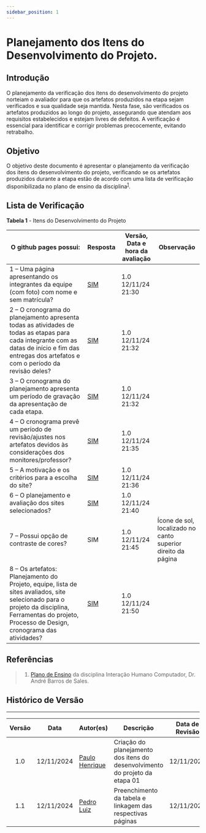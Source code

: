 ```yaml
---
sidebar_position: 1
---
```


# Planejamento dos Itens do Desenvolvimento do Projeto.

## Introdução

O planejamento da verificação  dos itens do desenvolvimento do projeto norteiam o avaliador para que os artefatos produzidos na etapa sejam verificados e sua qualidade seja mantida. Nesta fase, são verificados os artefatos produzidos ao longo do projeto, assegurando que atendam aos requisitos estabelecidos e estejam livres de defeitos. A verificação é essencial para identificar e corrigir problemas precocemente, evitando retrabalho.

## Objetivo

O objetivo deste documento é apresentar o planejamento da verificação dos itens do desenvolvimento do projeto, verificando se os artefatos produzidos durante a etapa estão de acordo com uma lista de verificação disponibilizada no plano de ensino da disciplina<sup>[1](../etapa01/planejamento.md#referências)</sup>.

## Lista de Verificação

<p style={{ textAlign: 'center', fontSize: '18px' }}><b>Tabela 1</b> - Itens do Desenvolvimento do Projeto</p>

| O github pages possui:                                                                                               | Resposta            | Versão, Data e hora da avaliação | Observação                     |
|-----------------------------------------------------------|---------------------|-----------------------------------|--------------------------------|
| 1 – Uma página apresentando os integrantes da equipe (com foto) com nome e sem matrícula?                            |[SIM](https://interacao-humano-computador.github.io/2024.2-Grupo06/docs/inicio)                     |1.0 12/11/24 21:30                                   |                                |
| 2 – O cronograma do planejamento apresenta todas as atividades de todas as etapas para cada integrante com as datas de início e fim das entregas dos artefatos e com o período da revisão deles? | [SIM](https://interacao-humano-computador.github.io/2024.2-Grupo06/docs/planejamento/cronograma)                    |1.0 12/11/24 21:32                                    |                                |
| 3 – O cronograma do planejamento apresenta um período de gravação da apresentação de cada etapa.                     |[SIM](https://interacao-humano-computador.github.io/2024.2-Grupo06/docs/planejamento/cronograma)                     |1.0 12/11/24 21:32                                    |                                |
| 4 – O cronograma prevê um período de revisão/ajustes nos artefatos devidos às considerações dos monitores/professor? |[SIM](https://interacao-humano-computador.github.io/2024.2-Grupo06/docs/planejamento/cronograma)                     |1.0 12/11/24 21:35                                   |                                |
| 5 – A motivação e os critérios para a escolha do site?                                                               |[SIM](https://interacao-humano-computador.github.io/2024.2-Grupo06/docs/planejamento/siteSelecionado)                     |1.0 12/11/24 21:36                                    |                                |
| 6 – O planejamento e avaliação dos sites selecionados?                                                               |[SIM](https://interacao-humano-computador.github.io/2024.2-Grupo06/docs/planejamento/sitesAvaliados)                     |1.0 12/11/24 21:40                                     |                                |
| 7 – Possui opção de contraste de cores?                                                                              |SIM                     |1.0 12/11/24 21:45                                   |Ícone de sol, localizado no canto superior direito da página                                |
| 8 – Os artefatos: Planejamento do Projeto, equipe, lista de sites avaliados, site selecionado para o projeto da disciplina, Ferramentas do projeto, Processo de Design, cronograma das atividades? |[SIM](https://interacao-humano-computador.github.io/2024.2-Grupo06/docs/category/planejamento)                     |1.0 12/11/24 21:50                                   |                                |

## Referências

> 1. [Plano de Ensino](https://aprender3.unb.br/pluginfile.php/2972625/mod_resource/content/56/Plano_de_Ensino%20FIHC%20022024%20Turma%2001%20v1.pdf) da disciplina Interação Humano Computador, Dr. André Barros de Sales.

## Histórico de Versão
---
| Versão | Data | Autor(es) | Descrição | Data de Revisão | Revisor(es) |
|:---:|:---:|---|---|:---:|---|
| 1.0 | 12/11/2024 | [Paulo Henrique](https://github.com/paulomh) | Criação do planejamento dos itens do desenvolvimento do projeto da etapa 01 | 12/11/2024 | [Weverton Rodrigues](https://github.com/vevetin) |
| 1.1 | 12/11/2024 | [Pedro Luiz](https://github.com/pedroluizfo) | Preenchimento da tabela e linkagem das respectivas páginas | 12/11/2024 | [Weverton Rodrigues](https://github.com/vevetin) |


